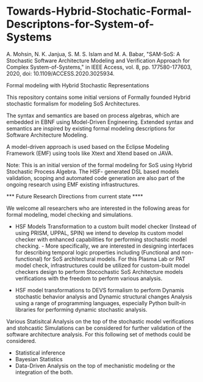 # Towards-Hybrid-Stochatic-Formal-Descriptons-for-System-of-Systems
A. Mohsin, N. K. Janjua, S. M. S. Islam and M. A. Babar, "SAM-SoS: A Stochastic Software Architecture Modeling and Verification Approach for Complex System-of-Systems," in IEEE Access, vol. 8, pp. 177580-177603, 2020, doi: 10.1109/ACCESS.2020.3025934.



Formal modeling with Hybrid Stochastic Representations

This repository contains some initial versions of Formally founded Hybrid stochastic formalism for modeling SoS Architectures.

The syntax and semantics are based on process algebras, which are embedded in EBNF using Model-Driven Engineering. Extended syntax and semantics are inspired by existing formal modeling descriptions for Software Architecture Modeling.

A model-driven approach is used based on the Eclipse Modeling Framework (EMF) using tools like Xtext and Xtend based on JAVA.

Note: This is an initial version of the formal modeling for SoS using Hybrid Stochastic Process Algebra. The HSF- generated DSL based models validation, scoping and automated code generation are also part of the ongoing research using EMF existing infrastructures. 

*** Future Research Directions from current state ****

We welcome all researchers who are interested in the following areas for formal modeling, model checking and simulations. 

- HSF Models Transformation to a custom built model checker (Instead of using PRISM, UPPAL, SPIN) we intend to develop its custom model checker with enhanced capabilities for performing stochastic model checking. 
           -    More specifically, we are interested in designing interfaces for describing temporal logic properties including (Functional and non-functional) for SoS architectural models. For this Plasma Lab or PAT model check, infrastructures could be utilized for custom-built model checkers design to perform Stocochastic SoS Architecture models verifications with the freedom to perform various analysis. 
           
-  HSF model transformations to DEVS formalism to perform Dynamis stochastic behavior analysis and Dynamic structural changes Analysis using a range of programming languages, especially Python built-in libraries for performing dynamic stochastic analysis. 

Various Statisitcal Analysis on the top of the stochastic model verifications and stohcastic Simulations can be considered for further validation of the software architecture analysis. For this following set of methods could be considered. 

- Statistical inference 
- Bayesian Statistics
- Data-Driven Analysis on the top of mechanistic modeling or the integration of the both.
